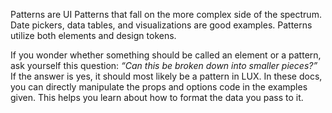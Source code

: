 <div class="introduction">
	<p>Patterns are UI Patterns that fall on the more complex side of the spectrum. Date pickers, data tables, and visualizations are good examples. Patterns utilize both elements and design tokens.</p>
</div>

If you wonder whether something should be called an element or a pattern, ask yourself this question: _“Can this be broken down into smaller pieces?”_ If the answer is yes, it should most likely be a pattern in LUX. In these docs, you can directly manipulate the props and options code in the examples given. This helps you learn about how to format the data you pass to it.
